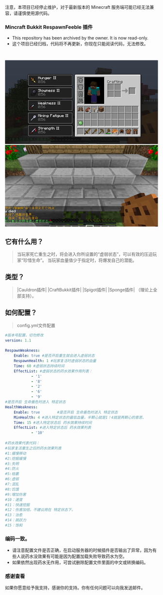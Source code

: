 注意，本项目已经停止维护，对于最新版本的 Minecraft 服务端可能已经无法兼容，请谨慎使用源代码。

### Mincraft Bukkit RespawnFeeble 插件

- This repository has been archived by the owner. It is now read-only.
- 这个项目已经归档，代码将不再更新，你现在只能阅读代码，无法修改。
<br />

![1.png](1.png)
![2.png](2.png)



## 它有什么用？
> 当玩家死亡重生之时，将会进入你所设置的“虚弱状态”，可以有效的压迫玩家“珍惜生命”。
> 当玩家血量值少于指定时，将爆发自己的潜能。

## 类型？
> |Cauldron插件| |CraftBukkit插件| |Spigot插件| |Sponge插件| （理论上全部支持）。

## 如何配置？ 
> config.yml文件配置

```yml
#版本号配置，切勿修改
version: 1.1

RespawnWeakness:
    Enable: true #是否开启重生就会进入虚弱状态
    RespawnHealth: 1 #玩家复活时虚弱状态的血量
    Time: 60 #虚弱状态持续时间
    EffectList: #虚弱状态的药水效果作用列表：
            - '1'
            - '8'
            - '2'
            - '6'
            - '9'
#是否开启 生命垂危时进入 特定状态
HealthWeakness:
    Enable: true        #是否开启 生命垂危时进入 特定状态
    MinHealth: 4 #进入特定状态的最低血量，半颗心就是1！4就是两颗心的意思、
    Time: 15 #进入特定状态后 药水效果持续时间
    EffectList: #进入特定状态后 药水效果列表
            - '10'

#药水效果代表代码：
#玩家复活重生之后的药水效果列表
#1:缓慢移动
#2:挖掘缓慢
#3:失明
#4:防火
#5:枯萎
#6:虚弱
#7:混乱
#8:饥饿
#9:增加伤害
#10：速度
#11：快速挖掘
#12：伤害加倍，不建议用在 特定状态下。
#13：治愈
#14：跳跃力
#15：饱和
```
### 编码一致。
- 请注意配置文件是否正确，在启动服务器的时候插件是否输出了异常，因为有些人说药水没效果有可能是因为配置加载失败导致药水为空。
- 如果依然出现药水无作用，可尝试删除配置文件里面的中文或转换编码。

### 感谢查看
如果你愿意给予我支持，感谢你的支持。你有任何问题可以向我发送邮件。
